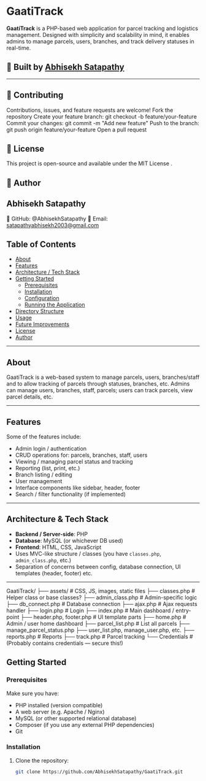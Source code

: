 # GaatiTrack

**GaatiTrack** is a PHP-based web application for parcel tracking and logistics management. Designed with simplicity and scalability in mind, it enables admins to manage parcels, users, branches, and track delivery statuses in real-time.

## 🚀 Built by [Abhisekh Satapathy](https://github.com/AbhisekhSatapathy)

---
## 🤝 Contributing
Contributions, issues, and feature requests are welcome!
Fork the repository
Create your feature branch: git checkout -b feature/your-feature
Commit your changes: git commit -m "Add new feature"
Push to the branch: git push origin feature/your-feature
Open a pull request

## 📜 License
This project is open-source and available under the MIT License
.

## 👤 Author

## Abhisekh Satapathy
🔗 GitHub: @AbhisekhSatapathy
📧 Email: satapathyabhisekh2003@gmail.com

## Table of Contents

- [About](#about)  
- [Features](#features)  
- [Architecture / Tech Stack](#architecture--tech-stack)  
- [Getting Started](#getting-started)  
  - [Prerequisites](#prerequisites)  
  - [Installation](#installation)  
  - [Configuration](#configuration)  
  - [Running the Application](#running-the-application)  
- [Directory Structure](#directory-structure)  
- [Usage](#usage)  
- [Future Improvements](#future-improvements)  
- [License](#license)  
- [Author](#author)

---

## About

GaatiTrack is a web-based system to manage parcels, users, branches/staff and to allow tracking of parcels through statuses, branches, etc. Admins can manage users, branches, staff, parcels; users can track parcels, view parcel details, etc.

---

## Features

Some of the features include:

- Admin login / authentication  
- CRUD operations for: parcels, branches, staff, users  
- Viewing / managing parcel status and tracking  
- Reporting (list, print, etc.)  
- Branch listing / editing  
- User management  
- Interface components like sidebar, header, footer  
- Search / filter functionality (if implemented)  


---

## Architecture & Tech Stack

- **Backend / Server-side**: PHP  
- **Database**: MySQL (or whichever DB used)  
- **Frontend**: HTML, CSS, JavaScript  
- Uses MVC-like structure / classes (you have `classes.php`, `admin_class.php`, etc.)  
- Separation of concerns between config, database connection, UI templates (header, footer) etc.

---

GaatiTrack/
├── assets/                # CSS, JS, images, static files
├── classes.php            # Helper class or base classes?
├── admin_class.php        # Admin-specific logic
├── db_connect.php         # Database connection
├── ajax.php               # Ajax requests handler
├── login.php              # Login
├── index.php              # Main dashboard / entry-point
├── header.php, footer.php # UI template parts
├── home.php               # Admin / user home dashboard
├── parcel_list.php        # List all parcels
├── manage_parcel_status.php
├── user_list.php, manage_user.php, etc.
├── reports.php            # Reports
├── track.php              # Parcel tracking
└── Credentials            # (Probably contains credentials — secure this!)

## Getting Started

### Prerequisites

Make sure you have:

- PHP installed (version compatible)  
- A web server (e.g. Apache / Nginx)  
- MySQL (or other supported relational database)  
- Composer (if you use any external PHP dependencies)  
- Git

### Installation

1. Clone the repository:

   ```bash
   git clone https://github.com/AbhisekhSatapathy/GaatiTrack.git
